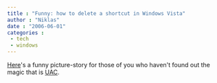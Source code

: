 ```yaml
---
title : "Funny: how to delete a shortcut in Windows Vista"
author : "Niklas"
date : "2006-06-01"
categories : 
 - tech
 - windows
---
```


[Here](http://www.flickr.com/photo_zoom.gne?id=151250154&size=o)'s a funny picture-story for those of you who haven't found out the magic that is [UAC](http://www.microsoft.com/technet/windowsvista/security/uacppr.mspx).
